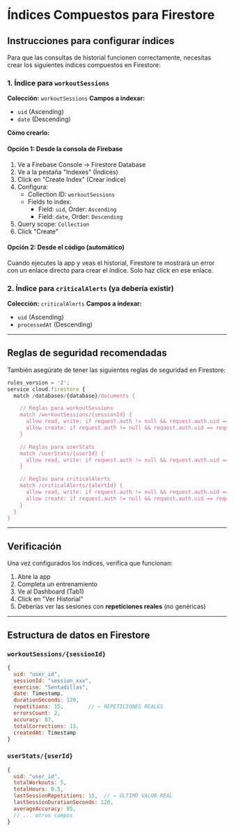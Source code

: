 # Índices Compuestos para Firestore

## Instrucciones para configurar índices

Para que las consultas de historial funcionen correctamente, necesitas crear los siguientes índices compuestos en Firestore:

### 1. Índice para `workoutSessions`

**Colección:** `workoutSessions`
**Campos a indexar:**
- `uid` (Ascending)
- `date` (Descending)

**Cómo crearlo:**

#### Opción 1: Desde la consola de Firebase
1. Ve a Firebase Console → Firestore Database
2. Ve a la pestaña "Indexes" (Índices)
3. Click en "Create Index" (Crear índice)
4. Configura:
   - Collection ID: `workoutSessions`
   - Fields to index:
     - Field: `uid`, Order: `Ascending`
     - Field: `date`, Order: `Descending`
5. Query scope: `Collection`
6. Click "Create"

#### Opción 2: Desde el código (automático)
Cuando ejecutes la app y veas el historial, Firestore te mostrará un error con un enlace directo para crear el índice. Solo haz click en ese enlace.

### 2. Índice para `criticalAlerts` (ya debería existir)

**Colección:** `criticalAlerts`
**Campos a indexar:**
- `uid` (Ascending)
- `processedAt` (Descending)

---

## Reglas de seguridad recomendadas

También asegúrate de tener las siguientes reglas de seguridad en Firestore:

```javascript
rules_version = '2';
service cloud.firestore {
  match /databases/{database}/documents {

    // Reglas para workoutSessions
    match /workoutSessions/{sessionId} {
      allow read, write: if request.auth != null && request.auth.uid == resource.data.uid;
      allow create: if request.auth != null && request.auth.uid == request.resource.data.uid;
    }

    // Reglas para userStats
    match /userStats/{userId} {
      allow read, write: if request.auth != null && request.auth.uid == userId;
    }

    // Reglas para criticalAlerts
    match /criticalAlerts/{alertId} {
      allow read, write: if request.auth != null && request.auth.uid == resource.data.uid;
      allow create: if request.auth != null && request.auth.uid == request.resource.data.uid;
    }
  }
}
```

---

## Verificación

Una vez configurados los índices, verifica que funcionan:

1. Abre la app
2. Completa un entrenamiento
3. Ve al Dashboard (Tab1)
4. Click en "Ver Historial"
5. Deberías ver las sesiones con **repeticiones reales** (no genéricas)

---

## Estructura de datos en Firestore

### `workoutSessions/{sessionId}`
```javascript
{
  uid: "user_id",
  sessionId: "session_xxx",
  exercise: "Sentadillas",
  date: Timestamp,
  durationSeconds: 120,
  repetitions: 15,        // ← REPETICIONES REALES
  errorsCount: 2,
  accuracy: 87,
  totalCorrections: 15,
  createdAt: Timestamp
}
```

### `userStats/{userId}`
```javascript
{
  uid: "user_id",
  totalWorkouts: 5,
  totalHours: 0.5,
  lastSessionRepetitions: 15,  // ← ÚLTIMO VALOR REAL
  lastSessionDurationSeconds: 120,
  averageAccuracy: 85,
  // ... otros campos
}
```
